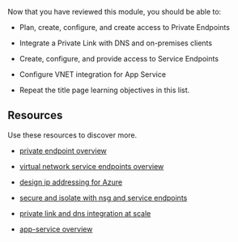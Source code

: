 

 

Now that you have reviewed this module, you should be able to:

- Plan, create, configure, and create access to Private Endpoints

- Integrate a Private Link with DNS and on-premises clients

- Create, configure, and provide access to Service Endpoints

- Configure VNET integration for App Service

- Repeat the title page learning objectives in this list.

## Resources

Use these resources to discover more.

- [private endpoint overview](https://docs.microsoft.com/azure/private-link/private-endpoint-overview)

- [virtual network service endpoints overview](https://docs.microsoft.com/azure/virtual-network/virtual-network-service-endpoints-overview)

- [design ip addressing for Azure](https://docs.microsoft.com/learn/modules/design-ip-addressing-for-azure)

- [secure and isolate with nsg and service endpoints](https://docs.microsoft.com/learn/modules/secure-and-isolate-with-nsg-and-service-endpoints)

- [private link and dns integration at scale](https://docs.microsoft.com/azure/cloud-adoption-framework/ready/azure-best-practices/private-link-and-dns-integration-at-scale)

- [app-service overview](https://docs.microsoft.com/azure/app-service/overview) 